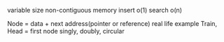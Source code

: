 variable size
non-contiguous memory
insert o(1)
search o(n)

Node = data + next address(pointer or reference)
real life example Train, 
Head = first node
singly,
doubly,
circular 